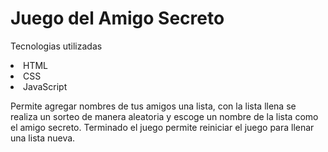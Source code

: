 <h1>Juego del Amigo Secreto</h1>

Tecnologias utilizadas
<li>HTML</li>
<li>CSS</li>
<li>JavaScript</li>

Permite agregar nombres de tus amigos una lista,  con la lista llena se realiza un sorteo de manera aleatoria y escoge un nombre de la lista como el amigo secreto. Terminado el juego permite reiniciar el juego para llenar una lista nueva.

